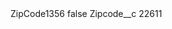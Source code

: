 <?xml version="1.0" encoding="UTF-8"?>
<CustomMetadata xmlns="http://soap.sforce.com/2006/04/metadata" xmlns:xsi="http://www.w3.org/2001/XMLSchema-instance" xmlns:xsd="http://www.w3.org/2001/XMLSchema">
    <label>ZipCode1356</label>
    <protected>false</protected>
    <values>
        <field>Zipcode__c</field>
        <value xsi:type="xsd:string">22611</value>
    </values>
</CustomMetadata>
